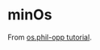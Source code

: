 # minOs
From [os.phil-opp tutorial](https://os.phil-opp.com/).
<!-- PS1='\[\e[38;5;76m\][\u@\h]\[\e[m\] \[\e[38;5;99m\]\w\[\e[m\] \[\e[38;5;220m\]$(git_info)\[\e[m\]\[\e[38;5;76m\]\$\[\e[m\] \[\e[m\]' -->
